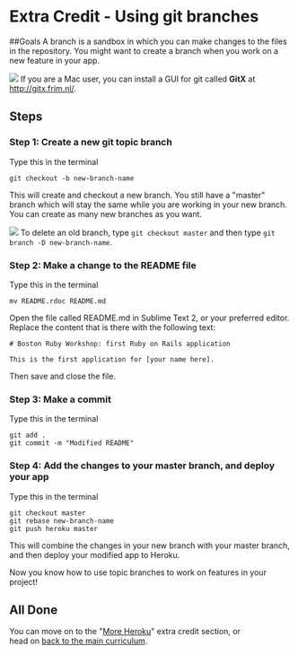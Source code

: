 # Extra Credit - Using git branches
##Goals
A branch is a sandbox in which you can make changes to the files in the repository. You might want to create a branch when you work on a new feature in your app.

![](/images/info.png) If you are a Mac user, you can install a GUI for git called **GitX** at http://gitx.frim.nl/.

## Steps

### Step 1: Create a new git topic branch
Type this in the terminal

```text
git checkout -b new-branch-name
```

This will create and checkout a new branch. You still have a "master" branch which will stay the same while you are working in your new branch. You can create as many new branches as you want.

![](/images/info.png) To delete an old branch, type `git checkout master` and then type `git branch -D new-branch-name`.

### Step 2: Make a change to the README file
Type this in the terminal

```text
mv README.rdoc README.md
```

Open the file called README.md in Sublime Text 2, or your preferred editor. Replace the content that is there with the following text:

```text
# Boston Ruby Workshop: first Ruby on Rails application

This is the first application for [your name here].
```

Then save and close the file.


### Step 3: Make a commit
Type this in the terminal

```text
git add .
git commit -m "Modified README"
```

### Step 4: Add the changes to your master branch, and deploy your app
Type this in the terminal

```text
git checkout master
git rebase new-branch-name
git push heroku master
```

This will combine the changes in your new branch with your master branch, and then deploy your modified app to Heroku.

Now you know how to use topic branches to work on features in your project!

## All Done

You can move on to the "[More Heroku](/curriculum/extra_credit/03_more_heroku)" extra credit section, or  
head on [back to the main curriculum](/curriculum/curriculum_toc).

